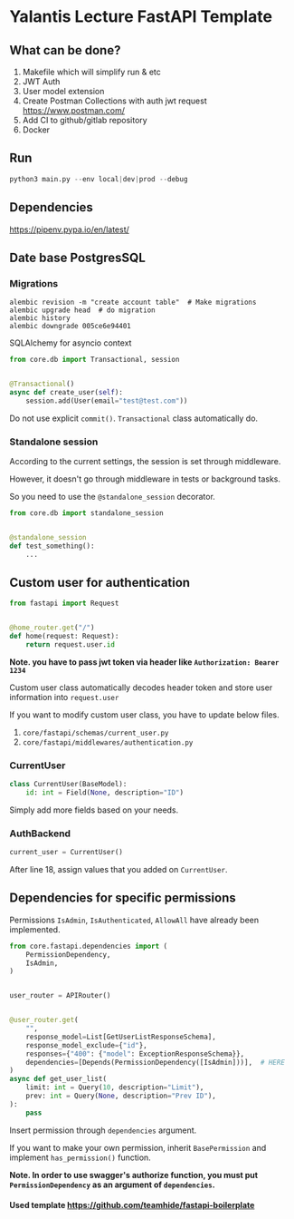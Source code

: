 # Yalantis Lecture FastAPI Template

## What can be done?
1. Makefile which will simplify run & etc
2. JWT Auth
3. User model extension
4. Create Postman Collections with auth jwt request https://www.postman.com/
5. Add CI to github/gitlab repository
6. Docker


## Run

```python
python3 main.py --env local|dev|prod --debug
```

## Dependencies
https://pipenv.pypa.io/en/latest/

## Date base PostgresSQL 

### Migrations
```
alembic revision -m "create account table"  # Make migrations
alembic upgrade head  # do migration
alembic history
alembic downgrade 005ce6e94401
```

SQLAlchemy for asyncio context

```python
from core.db import Transactional, session


@Transactional()
async def create_user(self):
    session.add(User(email="test@test.com"))
```

Do not use explicit `commit()`. `Transactional` class automatically do.

### Standalone session

According to the current settings, the session is set through middleware.

However, it doesn't go through middleware in tests or background tasks.

So you need to use the `@standalone_session` decorator.

```python
from core.db import standalone_session


@standalone_session
def test_something():
    ...
```

## Custom user for authentication

```python
from fastapi import Request


@home_router.get("/")
def home(request: Request):
    return request.user.id
```

**Note. you have to pass jwt token via header like `Authorization: Bearer 1234`**

Custom user class automatically decodes header token and store user information into `request.user`

If you want to modify custom user class, you have to update below files.

1. `core/fastapi/schemas/current_user.py`
2. `core/fastapi/middlewares/authentication.py`

### CurrentUser

```python
class CurrentUser(BaseModel):
    id: int = Field(None, description="ID")
```

Simply add more fields based on your needs.

### AuthBackend

```python
current_user = CurrentUser()
```

After line 18, assign values that you added on `CurrentUser`.

## Dependencies for specific permissions

Permissions `IsAdmin`, `IsAuthenticated`, `AllowAll` have already been implemented.
 
```python
from core.fastapi.dependencies import (
    PermissionDependency,
    IsAdmin,
)


user_router = APIRouter()


@user_router.get(
    "",
    response_model=List[GetUserListResponseSchema],
    response_model_exclude={"id"},
    responses={"400": {"model": ExceptionResponseSchema}},
    dependencies=[Depends(PermissionDependency([IsAdmin]))],  # HERE
)
async def get_user_list(
    limit: int = Query(10, description="Limit"),
    prev: int = Query(None, description="Prev ID"),
):
    pass
```
Insert permission through `dependencies` argument.

If you want to make your own permission, inherit `BasePermission` and implement `has_permission()` function.

**Note. In order to use swagger's authorize function, you must put `PermissionDependency` as an argument of `dependencies`.**



#### Used template https://github.com/teamhide/fastapi-boilerplate